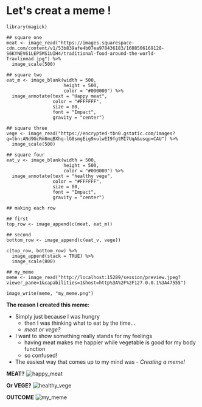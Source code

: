 # Let's creat a meme !
```{r}
library(magick)

## square one
meat <- image_read("https://images.squarespace-cdn.com/content/v1/53b839afe4b07ea978436183/1608506169128-S6KYNEV61LEP5MS1UIH4/traditional-food-around-the-world-Travlinmad.jpg") %>% 
  image_scale(500)

## square two
eat_m <- image_blank(width = 500,
                     height = 500,
                     color = "#000000") %>%
  image_annotate(text = "Happy meat",
                 color = "#FFFFFF",
                 size = 80,
                 font = "Impact",
                 gravity = "center")

## square three
vege <- image_read("https://encrypted-tbn0.gstatic.com/images?q=tbn:ANd9GcRm8mqBXhq-lG8smgEig9xulwEI9fgtMI7UqA&usqp=CAU") %>% 
  image_scale(500)

## square four
eat_v <- image_blank(width = 500,
                     height = 500,
                     color = "#000000") %>%
  image_annotate(text = "healthy vege",
                 color = "#FFFFFF",
                 size = 80,
                 font = "Impact",
                 gravity = "center")

## making each row

## first
top_row <- image_append(c(meat, eat_m))

## second
bottom_row <- image_append(c(eat_v, vege))

c(top_row, bottom_row) %>%
  image_append(stack = TRUE) %>%
  image_scale(800)

## my_meme
meme <- image_read("http://localhost:15289/session/preview.jpeg?viewer_pane=1&capabilities=1&host=http%3A%2F%2F127.0.0.1%3A47555")

image_write(meme, "my_meme.png")
```

**The reason I created this meme:**
* Simply just because I was hungry
  - then I was thinking what to eat by the time...
  - *meat or vege?*
* I want to show something really stands for my feelings
  - having meat makes me happier while vegetable is good for my body function
  - so confused!
* The easiest way that comes up to my mind was - *Creating a meme!*
 
 


**MEAT?**
![happy_meat](https://user-images.githubusercontent.com/101973776/159407168-4c95dc39-bc8c-4d51-9878-50fa946a1261.jpg)

**Or VEGE?**
![healthy_vege](https://user-images.githubusercontent.com/101973776/159407200-1a426aa6-1ca6-4cb9-877e-937e3a6c6c4e.jpg)

**OUTCOME**
![my_meme](https://user-images.githubusercontent.com/101973776/159407217-8d234898-b075-48f8-8e4f-aae0a93aa61e.jpg)
